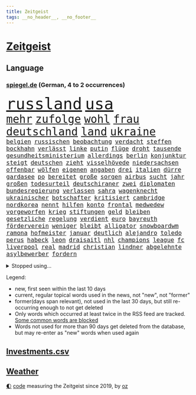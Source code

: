 ```yaml
---
title: Zeitgeist
tags: __no_header__, __no_footer__
---
```


# [Zeitgeist](https://oliz.io/zeitgeist/)

## Language

<h3><a href="https://www.spiegel.de" target="_blank">spiegel.de</a> (German, 4 to 2 occurrences)</h3>
<p style="font-family:monospace">
<span style="font-size:32pt"><a href="news_links.html#russland" class="current">russland</a></span>
<span style="font-size:32pt"><a href="news_links.html#usa" class="current">usa</a></span>
<br>
<span style="font-size:22pt"><a href="news_links.html#mehr" class="current">mehr</a></span>
<span style="font-size:22pt"><a href="news_links.html#zufolge" class="current">zufolge</a></span>
<span style="font-size:22pt"><a href="news_links.html#wohl" class="current">wohl</a></span>
<span style="font-size:22pt"><a href="news_links.html#frau" class="current">frau</a></span>
<span style="font-size:22pt"><a href="news_links.html#deutschland" class="current">deutschland</a></span>
<span style="font-size:22pt"><a href="news_links.html#land" class="current">land</a></span>
<span style="font-size:22pt"><a href="news_links.html#ukraine" class="current">ukraine</a></span>
<br>
<span style="font-size:12pt"><a href="news_links.html#belgien" class="current">belgien</a></span>
<span style="font-size:12pt"><a href="news_links.html#russischen" class="current">russischen</a></span>
<span style="font-size:12pt"><a href="news_links.html#beobachtung" class="new">beobachtung</a></span>
<span style="font-size:12pt"><a href="news_links.html#verdacht" class="current">verdacht</a></span>
<span style="font-size:12pt"><a href="news_links.html#steffen" class="current">steffen</a></span>
<span style="font-size:12pt"><a href="news_links.html#bockhahn" class="new">bockhahn</a></span>
<span style="font-size:12pt"><a href="news_links.html#verlässt" class="current">verlässt</a></span>
<span style="font-size:12pt"><a href="news_links.html#linke" class="current">linke</a></span>
<span style="font-size:12pt"><a href="news_links.html#putin" class="current">putin</a></span>
<span style="font-size:12pt"><a href="news_links.html#flüge" class="current">flüge</a></span>
<span style="font-size:12pt"><a href="news_links.html#droht" class="current">droht</a></span>
<span style="font-size:12pt"><a href="news_links.html#tausende" class="current">tausende</a></span>
<span style="font-size:12pt"><a href="news_links.html#gesundheitsministerium" class="current">gesundheitsministerium</a></span>
<span style="font-size:12pt"><a href="news_links.html#allerdings" class="current">allerdings</a></span>
<span style="font-size:12pt"><a href="news_links.html#berlin" class="current">berlin</a></span>
<span style="font-size:12pt"><a href="news_links.html#konjunktur" class="current">konjunktur</a></span>
<span style="font-size:12pt"><a href="news_links.html#steigt" class="current">steigt</a></span>
<span style="font-size:12pt"><a href="news_links.html#deutschen" class="current">deutschen</a></span>
<span style="font-size:12pt"><a href="news_links.html#zieht" class="current">zieht</a></span>
<span style="font-size:12pt"><a href="news_links.html#visselhövede" class="new">visselhövede</a></span>
<span style="font-size:12pt"><a href="news_links.html#niedersachsen" class="current">niedersachsen</a></span>
<span style="font-size:12pt"><a href="news_links.html#offenbar" class="current">offenbar</a></span>
<span style="font-size:12pt"><a href="news_links.html#wölfen" class="new">wölfen</a></span>
<span style="font-size:12pt"><a href="news_links.html#eigenen" class="current">eigenen</a></span>
<span style="font-size:12pt"><a href="news_links.html#angaben" class="current">angaben</a></span>
<span style="font-size:12pt"><a href="news_links.html#drei" class="current">drei</a></span>
<span style="font-size:12pt"><a href="news_links.html#italien" class="current">italien</a></span>
<span style="font-size:12pt"><a href="news_links.html#dürre" class="current">dürre</a></span>
<span style="font-size:12pt"><a href="news_links.html#gardasee" class="new">gardasee</a></span>
<span style="font-size:12pt"><a href="news_links.html#po" class="new">po</a></span>
<span style="font-size:12pt"><a href="news_links.html#bereitet" class="current">bereitet</a></span>
<span style="font-size:12pt"><a href="news_links.html#große" class="current">große</a></span>
<span style="font-size:12pt"><a href="news_links.html#sorgen" class="current">sorgen</a></span>
<span style="font-size:12pt"><a href="news_links.html#airbus" class="current">airbus</a></span>
<span style="font-size:12pt"><a href="news_links.html#sucht" class="current">sucht</a></span>
<span style="font-size:12pt"><a href="news_links.html#jahr" class="current">jahr</a></span>
<span style="font-size:12pt"><a href="news_links.html#großen" class="current">großen</a></span>
<span style="font-size:12pt"><a href="news_links.html#todesurteil" class="current">todesurteil</a></span>
<span style="font-size:12pt"><a href="news_links.html#deutschiraner" class="new">deutschiraner</a></span>
<span style="font-size:12pt"><a href="news_links.html#zwei" class="current">zwei</a></span>
<span style="font-size:12pt"><a href="news_links.html#diplomaten" class="current">diplomaten</a></span>
<span style="font-size:12pt"><a href="news_links.html#bundesregierung" class="current">bundesregierung</a></span>
<span style="font-size:12pt"><a href="news_links.html#verlassen" class="current">verlassen</a></span>
<span style="font-size:12pt"><a href="news_links.html#sahra" class="current">sahra</a></span>
<span style="font-size:12pt"><a href="news_links.html#wagenknecht" class="current">wagenknecht</a></span>
<span style="font-size:12pt"><a href="news_links.html#ukrainischer" class="current">ukrainischer</a></span>
<span style="font-size:12pt"><a href="news_links.html#botschafter" class="current">botschafter</a></span>
<span style="font-size:12pt"><a href="news_links.html#kritisiert" class="current">kritisiert</a></span>
<span style="font-size:12pt"><a href="news_links.html#cambridge" class="current">cambridge</a></span>
<span style="font-size:12pt"><a href="news_links.html#nordkorea" class="current">nordkorea</a></span>
<span style="font-size:12pt"><a href="news_links.html#nennt" class="current">nennt</a></span>
<span style="font-size:12pt"><a href="news_links.html#hilfen" class="current">hilfen</a></span>
<span style="font-size:12pt"><a href="news_links.html#konto" class="current">konto</a></span>
<span style="font-size:12pt"><a href="news_links.html#frontal" class="current">frontal</a></span>
<span style="font-size:12pt"><a href="news_links.html#medwedew" class="current">medwedew</a></span>
<span style="font-size:12pt"><a href="news_links.html#vorgeworfen" class="current">vorgeworfen</a></span>
<span style="font-size:12pt"><a href="news_links.html#krieg" class="current">krieg</a></span>
<span style="font-size:12pt"><a href="news_links.html#stiftungen" class="new">stiftungen</a></span>
<span style="font-size:12pt"><a href="news_links.html#geld" class="current">geld</a></span>
<span style="font-size:12pt"><a href="news_links.html#bleiben" class="current">bleiben</a></span>
<span style="font-size:12pt"><a href="news_links.html#gesetzliche" class="current">gesetzliche</a></span>
<span style="font-size:12pt"><a href="news_links.html#regelung" class="current">regelung</a></span>
<span style="font-size:12pt"><a href="news_links.html#verdient" class="current">verdient</a></span>
<span style="font-size:12pt"><a href="news_links.html#euro" class="current">euro</a></span>
<span style="font-size:12pt"><a href="news_links.html#bayreuth" class="current">bayreuth</a></span>
<span style="font-size:12pt"><a href="news_links.html#förderverein" class="new">förderverein</a></span>
<span style="font-size:12pt"><a href="news_links.html#weniger" class="current">weniger</a></span>
<span style="font-size:12pt"><a href="news_links.html#bleibt" class="current">bleibt</a></span>
<span style="font-size:12pt"><a href="news_links.html#alligator" class="new">alligator</a></span>
<span style="font-size:12pt"><a href="news_links.html#snowboardwm" class="new">snowboardwm</a></span>
<span style="font-size:12pt"><a href="news_links.html#ramona" class="current">ramona</a></span>
<span style="font-size:12pt"><a href="news_links.html#hofmeister" class="new">hofmeister</a></span>
<span style="font-size:12pt"><a href="news_links.html#januar" class="current">januar</a></span>
<span style="font-size:12pt"><a href="news_links.html#deutlich" class="current">deutlich</a></span>
<span style="font-size:12pt"><a href="news_links.html#alejandro" class="new">alejandro</a></span>
<span style="font-size:12pt"><a href="news_links.html#toledo" class="new">toledo</a></span>
<span style="font-size:12pt"><a href="news_links.html#perus" class="current">perus</a></span>
<span style="font-size:12pt"><a href="news_links.html#habeck" class="current">habeck</a></span>
<span style="font-size:12pt"><a href="news_links.html#leon" class="current">leon</a></span>
<span style="font-size:12pt"><a href="news_links.html#draisaitl" class="current">draisaitl</a></span>
<span style="font-size:12pt"><a href="news_links.html#nhl" class="current">nhl</a></span>
<span style="font-size:12pt"><a href="news_links.html#champions" class="current">champions</a></span>
<span style="font-size:12pt"><a href="news_links.html#league" class="current">league</a></span>
<span style="font-size:12pt"><a href="news_links.html#fc" class="current">fc</a></span>
<span style="font-size:12pt"><a href="news_links.html#liverpool" class="current">liverpool</a></span>
<span style="font-size:12pt"><a href="news_links.html#real" class="current">real</a></span>
<span style="font-size:12pt"><a href="news_links.html#madrid" class="current">madrid</a></span>
<span style="font-size:12pt"><a href="news_links.html#christian" class="current">christian</a></span>
<span style="font-size:12pt"><a href="news_links.html#lindner" class="current">lindner</a></span>
<span style="font-size:12pt"><a href="news_links.html#abgelehnte" class="current">abgelehnte</a></span>
<span style="font-size:12pt"><a href="news_links.html#asylbewerber" class="current">asylbewerber</a></span>
<span style="font-size:12pt"><a href="news_links.html#fordern" class="current">fordern</a></span>
</p>
<details>
<summary>Stopped using...</summary>
<p class="former" style="font-size:12pt">
cristiano(854) geboten(854) ronaldo(854) strand(853) covid(852) durchsucht(852) erfahrung(852) innenminister(852) schwedische(852) verpflichtet(852) vorzeitig(852) coronawelle(851) erscheinen(851) jahrzehnte(851) liste(851) main(851) streiten(851) welchem(851) arbeitsplatz(850) ausnahmezustand(850) beispielen(850) besorgt(850) dauerhaft(850) geduld(850) hervor(850) kolumnist(850) niveau(850) vermehrt(850) zurzeit(850) fürs(849) gemeldet(849) mexiko(849) wichtiger(849) wünscht(849) ausbruch(848) evakuiert(848) kandidaten(848) lager(848) persönlich(848) saskia(848) scheinen(848) 2016(847) beobachten(847) entwickelt(847) gutachten(847) jörg(847) verteidigungsministerin(847) christopher(846) entdecken(846) hacker(846) solle(846) eindruck(845) gelernt(845) organisationen(845) rand(845) rat(845) rheinlandpfalz(845) schlechten(845) sicherheitsbehörden(845) streng(845) termin(845) weitergeht(845) erlitten(844) for(844) infektion(844) innenministerium(844) litauen(844) lobt(844) metern(844) selben(844) verbraucherschützer(844) wenden(844) zuge(844) bernd(843) höchststand(843) schlagzeilen(843) springt(843) verrät(843) anne(842) bekamen(842) respekt(842) schwangerschaft(842) see(842) verhängte(842) durchsuchungen(841) florian(841) kochen(841) möglichst(841) passen(841) rafael(841) rechtsextremen(841) spdpolitikerin(841) verunglückt(841) vieler(841) übergeben(841) ausschuss(840) entscheidend(840) gebraucht(840) höchste(840) natur(840) rainer(840) trafen(840) brite(839) gebrochen(839) richtige(839) senkt(839) impfstoff(838) rät(838) sowie(838) standen(838) außer(837) bestimmten(837) bundesstaat(837) inszeniert(837) kontakte(837) sendet(837) übernahme(837) deals(836) globale(836) leitet(836) milliarde(836) mode(836) usschauspielerin(836) verzichtet(836) dich(835) hölle(835) restaurant(835) 11(834) berühmte(833) flüchtlingen(833) sexuellen(833) berater(832) potsdam(832) reagierten(832) glücklich(831) william(831) auflagen(830) exporte(830) le(830) rückzug(830) beiträge(829) garten(829) juristisch(829) trug(828) einschätzung(827) politikerin(827) einnahmen(826) deutsches(825) landesweit(825) bundesgesundheitsminister(824) letztes(824) rollt(824) unzufrieden(824) apps(823) leider(823) hohem(822) rasen(822) verzichten(822) bezeichnete(821) pfund(820) rang(820) unterschrieben(820) whatsapp(820) landet(819) rechtsstreit(819) stürzen(819) mitarbeiterin(818) halbe(817) schockiert(817) freiwillig(816) schneider(816) teilt(816) wachsen(813) abgeschlossen(812) aufgabe(810) app(806) hype(804) annäherung(801) tuchel(799) ausgaben(797) weitreichende(793) rache(791) rakete(790) last(785) mehren(783) cdu/csu(780) bösen(777) berichtete(759) variante(755) lieferketten(754) räumte(744) fotografiert(734) nachbarland(734) estland(725) demnächst(711) unzureichend(706) gregor(686) strecken(680) long(674) abgestürzt(672) fußballstar(647) japanischen(632) lediglich(630) drohende(608) fossile(608) benzinpreise(602) lee(593) sammelt(592) lebensmitteln(590) kümmern(588) kündigten(585) 9(577) seele(568) ermordung(558) flut(557) staatskonzern(539) 20000(537) günstiges(530) geleistet(526) anlage(522) king(521) zurückziehen(521) ussoldaten(518) world(516) teure(515) erreichte(504) tiger(504) anton(496) radikalen(494) demo(490) finanzhilfen(489) kurze(489) betreten(486) kunstwerke(486) ice(485) hofreiter(481) beider(480) gazprom(480) wichtiges(480) erdgas(479) berufen(477) erwärmung(474) morde(472) spürbar(471) gaslieferungen(470) feiertag(465) unbekannter(464) 41(459) benutzt(459) matteo(456) methode(452) generationen(451) mehrmals(450) wärme(446) gerne(444) vorgesehen(444) vorbereitungen(443) laura(439) winfried(437) decken(436) extremer(435) quält(435) akw(434) seltene(432) wirtschaftlich(432) einfacher(428) ärztin(425) sank(424) omikron(420) öffentlichrechtlichen(418) pink(417) schütze(417) rätselhafter(414) chris(413) riskiert(411) ebay(410) hochzeit(406) nadal(403) lambrecht(398) passierte(398) vettel(391) australier(390) match(390) mild(385) wandern(385) geschenk(381) schwieriger(381) spaltung(379) teilten(378) damalige(377) teppich(376) wahlrechtsreform(375) helikopter(371) emotionalen(370) 1972(369) sofortige(369) frankfurts(367) dortmunder(365) konsequent(364) iga(361) świątek(361) schnellste(360) usbundesstaaten(359) fähigkeiten(355) designer(354) oppositionellen(351) motiven(345) mohammed(344) fortsetzen(339) abtreibungen(338) abbau(337) verschwörung(335) anlässlich(333) nebenbei(332) profitierte(332) drohten(330) energiepreisen(329) maskendeals(329) fritz(326) zeitenwende(325) obergrenze(323) kasse(319) saporischschja(319) koch(317) lindners(317) unfällen(316) sexualisierte(315) raser(314) coronalockdowns(310) besatzer(309) mysteriöse(308) nationalelf(308) starkes(308) wiedervereinigung(307) zuflucht(305) sizilien(303) motto(302) weichen(299) ausschließlich(298) völkermord(298) beck(294) durchsuchen(292) gesenkt(292) gewaltverbrechen(291) anschuldigungen(287) pelosi(287) updates(287) diplomat(286) morden(286) brasilianische(285) interessant(285) spritzen(285) generalstaatsanwaltschaft(281) lngterminals(281) iaea(277) recherchen(276) usschauspieler(275) ausfuhren(274) schlamm(274) verstehe(274) gefangenenaustausch(273) unterlag(270) entschuldigte(269) gefällt(269) exregierungschef(266) einstecken(265) unterliegt(265) mobbing(263) sylt(263) weltverband(262) vereidigt(260) fdppolitikerin(259) herrscher(259) steuerhinterziehung(258) andy(257) grünenpolitikerin(256) objekte(255) beerdigung(254) gelobt(254) heimspiel(254) kommissarin(254) lngterminal(253) zunahme(252) elisabeth(250) einhalten(249) titelverteidiger(248) tauscht(247) anzeige(245) kaffee(244) tiefer(244) verfassungsbeschwerde(243) dividende(242) exmann(240) offensichtlich(240) streichung(240) trümmer(239) identifizieren(238) galten(237) iris(237) berüchtigten(236) irgendwann(236) lachen(235) verdiente(235) attestiert(234) attraktiver(233) bewiesen(233) geltenden(233) internationales(233) verbreitung(233) prompt(232) andrew(231) misshandelt(231) verunglückten(231) camper(230) paolo(230) obendrein(228) wirtschaftslage(228) zuwanderung(228) sara(227) finde(226) vorstellung(226) millionenstrafe(225) übergewinnsteuer(225) standards(223) transportieren(223) schrumpfen(222) bewusstsein(221) terrormiliz(221) vertraulichen(220) endgültige(216) angehen(215) niedersachsens(215) körperliche(214) oldenburg(214) eigenheim(213) kronprinz(212) atomkraftwerken(211) atomkraftwerke(210) begegnen(210) oberstes(210) teuersten(210) fehlenden(208) na(207) lebensgefährte(205) partien(205) fasst(204) agierte(203) festgenommene(203) einschlag(202) horst(200) rechtliche(200) angehoben(199) expertinnen(199) tennisspielerinnen(199) denys(198) festkleben(198) juristisches(198) negative(198) nördlich(198) klimaschützer(196) repressionen(196) hollywoods(195) ältesten(195) überragte(194) fallzahlen(193) geräumt(193) somalia(189) verurteilen(189) überragende(189) erstaunliche(188) schied(188) mateusz(187) oberster(187) gründet(185) üppige(185) demonstrierenden(184) parteifreunde(184) garcia(183) notruf(183) nebenwirkungen(182) summer(182) zweitgrößte(182) vertrauliche(181) geschwindigkeit(180) wärmepumpen(180) moderator(179) 14jährige(177) shitstorm(175) pleiten(173) plänen(173) dunkel(172) garantiert(172) rad(172) tücken(172) 1993(171) medizin(171) terminal(170) 05(169) kandidierte(169) einsätzen(166) heikle(165) alfons(164) diebstahl(164) elefanten(164) alex(163) schiefgehen(162) schuhbeck(162) wenigstens(161) abkehr(160) atomkraftwerk(160) gefährdung(160) lettland(160) ersteigert(159) schwachstellen(159) töne(159) französin(157) jahreswechsel(157) beschaffen(156) cumex(156) entstehen(156) umgebung(155) mogadischu(154) brentford(153) chefredakteurin(153) finnen(153) somalias(153) somalische(153) forschern(152) link(152) nachspiel(152) unionsfraktion(151) feierten(150) geschwindigkeitsbegrenzung(149) stromnetz(149) umweg(149) unbeantwortet(149) beseitigung(148) dunkle(148) heikler(148) umweltfreundlich(148) giovanni(147) havertz(147) geburtenrate(146) polizeichef(146) milliardengewinne(145) 2003(144) blockierten(144) kindergarten(144) remo(144) stemmen(144) harmonie(143) wohngeld(143) entkam(142) unterzahl(142) blumen(141) bürokratischen(141) master(141) wintershall(141) grundsatzrede(140) gesundheitszustand(139) umgekehrt(139) denis(138) diskutierten(138) köhler(138) beliefern(137) raf(137) schief(137) entschlossenheit(136) monika(136) spiegelrekonstruktion(136) stromsparen(136) tel(136) kleinste(135) schafften(135) 38jähriger(134) miese(134) einwanderung(133) pflichten(133) spendet(133) spiels(133) werkstatt(133) betrogen(132) arnold(131) königshaus(131) aufräumarbeiten(130) co₂ausstoß(129) memoiren(129) psychologin(129) blanchett(127) cate(127) euparlaments(127) halbzeit(127) kompliziert(127) krawalle(127) exoplaneten(126) moukoko(126) sterne(126) turnieren(126) youssoufa(126) aviv(125) außenseiter(124) erpresst(124) fertig(124) hauptdarstellerin(124) kristersson(124) morgengrauen(124) tshirt(124) arroganz(123) manches(123) tafel(123) arabischen(122) daniela(122) erzeugerpreise(122) geheimdokumente(122) pokern(122) schutzmacht(122) schäuble(121) sondertribunal(121) umfassend(121) gerecht(120) sportdirektor(120) habt(119) verfilmt(118) abgelegenen(117) gruppensieg(117) piqué(117) belege(116) future(116) peskow(116) weihnachten(116) herrschen(115) flüssigerdgas(114) jauch(114) kubikmeter(114) schiffsverkehr(114) trennte(114) spaltet(113) auszahlen(112) herren(112) kaltluft(112) masha(112) beitragen(111) kommando(111) abraham(110) austin(109) beschweren(109) festgehalten(109) labourpartei(109) meldungen(108) morawiecki(108) geiger(107) liebling(107) brutaler(106) gegenstände(106) rust(106) exnatogeneral(105) fdpfinanzminister(105) tatortvote(105) wegbaggern(105) anforderungen(104) doppelwumms(104) lehrkräftemangel(104) mitspielen(104) baustellen(103) verwandelte(103) britin(102) tagebau(102) videoanalyse(102) rechtsradikalen(101) unerträglich(101) begeisterte(100) chaotische(100) costa(100) hose(100) landesteilen(100) jeremy(99) planung(99) portion(98) vegetarisch(98) beruhigt(97) christiane(97) programme(97) steve(96) verzögert(96) gewehrt(94) silvester(94) tagebuch(94) absetzen(93) baukosten(93) hochwasser(93) interessanten(93) sprühen(93) verflüssigtes(93) filtern(92) genuss(92) aufgehängt(91) beantworten(91) dankesrede(91) eric(91) pyrotechnik(91) rücktrittsankündigung(91) usverteidigungsminister(91) wochenstart(91) zusammenstößen(91) digital(90) herausfinden(90) mittleren(90) sauerland(90) zulassen(90) gestohlenen(89) interviewt(89) krimiserie(89) schneemangel(89) tansania(89) zentraler(89) eigenverantwortung(88) jean(88) billigt(87) chandi(87) familienalltag(87) gwyneth(87) ipads(87) mächte(87) nachsicht(87) paltrow(87) preet(87) 99(86) erforschung(86) flugzeugs(86) kilimandscharo(86) kreditvergabe(86) langjähriger(86) schmeißt(86) wechseljahren(86) 736(85) eingesetzten(85) einsteiger(85) garzweiler(85) haubitzen(85) heinrich(85) sieglosen(85) skisport(85) speziell(85) milliardenverlust(84) y(84) alshabaab(83) as(83) auffällig(83) aufgeschoben(83) blind(83) reichste(83) überlastung(83) berufstätig(82) darknet(82) mexikanischer(82) qualifiziert(82) ronja(82) rönne(82) serbischen(82) söldnertruppe(82) todeszahlen(82) widmen(82) anfragen(81) kompromissen(81) kremls(81) renner(81) südafrikas(81) 28jährige(80) abgewiesener(80) blockaden(80) düpiert(80) ernennung(80) hoffnungsschimmer(80) kaliforniens(80) macs(80) postete(80) schönheitswettbewerben(80) bedeckt(79) beratungen(79) csugeneralsekretär(79) erlebnisse(79) helme(79) huber(79) pharaos(79) rabbinerschule(79) rückwirkend(79) tutanchamun(79) berühmteste(78) entkommt(78) korrupt(78) lästert(78) ausgemacht(77) basf(77) bewerbermangel(77) taschenlampe(77) gehaltskürzung(76) greene(76) grundgesetz(76) japanisches(76) maren(76) marjorie(76) schaurig(76) steuerpflichtig(76) weltranglistenerste(76) drosseln(75) erfüllung(75) kaulitz(75) planten(75) privatpersonen(75) rennens(75) topform(75) ägyptische(75) dissidenten(74) männlicher(74) tabu(74) unesco(74) webseite(74) zew(74) abwenden(73) bitter(73) erpressergruppe(73) faesers(73) kasernen(73) koloniale(73) wahlkampfversprechen(73) ware(73) zewstudie(73) ampelpolitiker(72) eiskunstläuferin(72) intern(72) wachsenden(72) comedian(71) kaufpreis(71) meryl(71) streep(71) vorzeichen(71) weltkriegs(71) dea(70) entscheidendes(70) pasta(70) seehofer(70) spiegelbuch(70) zwergstaat(70) aktienrente(69) buffett(69) fulham(69) gegengewicht(69) technische(69) verkaufsverbot(69) verschicken(69) warren(69) brüsseler(68) haar(68) klimaaktivistinnen(68) krömer(68) prozesses(68) rhythmus(68) straßenblockaden(68) lockbit(67) mediathek(67) siemens(67) uralten(67) bosch(66) rich(66) schleppt(66) hiphopproduzent(65) nachziehen(65) rekordniveau(65) repräsentantenhaus(65) beweist(64) borkum(64) eberhard(64) polieren(64) servieren(64) spiegeluniversum(64) drahtzieher(63) eindrucksvoll(63) holmes(63) klimabewegung(63) scheidende(63) wolff(63) dreißig(62) empfehlenswert(62) puppe(62) slogans(62) 20jährigen(61) auftritten(61) einwechslung(61) paradox(61) repräsentantenhauses(61) rückstau(61) ärmerer(61) abgründe(60) generalinspekteur(60) iwf(60) jüngstes(60) petersburg(60) umstrittensten(60) verschanzt(60) ampelvorschlag(59) enthüllungen(59) fenster(59) helikopteraffäre(59) kostspieligen(59) tram(59) wohltätige(59) fußballstars(58) komplette(58) sangen(58) tessa(58) wundern(58) apokalypse(57) intimer(57) munter(57) natopartner(57) olena(57) satt(57) wintereinbruch(57) brugger(56) elternabend(56) maßlose(56) schlanker(56) spiegelfamiliennewsletter(56) versicherung(56) bagger(55) braunkohletagebau(55) coronahilfen(55) emails(55) stall(55) erheblichen(54) gelegenen(54) knotenpunkt(54) münzen(54) saudiarabische(54) suspendierten(54) zerreißt(54) carla(53) fabian(53) garage(53) palast(53) spiegelredakteure(53) wahlrecht(53) bierhoff(52) ärmsten(52) dnipro(51) dunkelheit(51) greenpeace(51) haiti(51) hängepartie(51) modernisieren(51) tatsächlichen(51) verarbeiten(51) 165(50) axl(50) escooter(50) mitchell(50) vulkan(50) dritter(49) flugabwehrsysteme(49) louis(49) plötzlichen(49) ruhiger(49) zahm(49) abfahrer(48) chez(48) duisburgessen(48) folgenden(48) forschungsteam(48) lustige(48) totale(48) altenheim(47) fortgeschrittene(47) kletterer(47) labbadia(47) regierungsgebäude(47) versagten(47) abhilfe(46) chinesischem(46) exportieren(46) personenschützer(46) ausgerückt(45) gasdeal(45) gelegenheit(45) lokomotiven(45) strukturelle(45) tauchte(45) antholz(44) elternteile(44) gepardpanzer(44) parkplätze(44) anzug(43) cook(43) erkennbar(43) informieren(43) interessenvertreter(43) lösegeld(43) pedro(43) toptalent(43) videoapp(43) kitzbühel(42) shampoo(42) stockt(42) unvergessen(42) vergab(42) ach(41) kapital(41) trotzt(41) choice(40) geräten(40) schnelleren(40) staatsdienst(40) vertraulicher(40) übereinstimmenden(40) aktionsplan(39) böllern(39) peruanische(39) randalierern(39) schlüssel(39) streifzug(39) tvproduzent(39) aufzubauen(38) dr(38) dre(38) voraussetzung(38) wohneigentum(38) geringe(37) kroatischen(37) luftabwehr(37) revier(37) wirtschaftsgeschichte(37) einbestellt(36) kredit(36) lubmin(36) permanente(36) schlagkraft(36) terrorverdächtige(36) 57jährige(35) boy(35) erniedrigt(35) europe(35) freundschaften(35) gebrochener(35) kriege(35) spanischer(35) baldiger(34) boluarte(34) böllerverbot(34) dina(34) fahrenden(34) gewölbe(34) luxusmarke(34) pumas(34) rabieh(34) abrechnungen(33) knall(33) promille(33) sprengsatz(33) unterschrift(33) chemotherapie(32) ludwigshafen(32) nachfahren(32) nepal(32) nsverbrecher(32) emissionshandel(31) erweisen(31) güter(31) inventur(31) konditionen(31) mächtig(31) naher(31) thailands(31) weltbühne(31) wohnblock(31) beschleunigen(30) fahrion(30) oppositionspolitiker(30) plätze(30) projekts(30) staatsgebiet(30) weiterbildung(30) afdfraktion(29) annika(29) anwesenheit(29) heimweh(29) hinrichtungen(29) innen(29) nannte(29) partnerschaften(29) pflegeheim(29) fächer(28) panzeri(28) passanten(28) puma(28) tanzlokal(28) verhältnismäßig(28) zurückgetretenen(28) arbeitsverbot(27) armeechef(27) kinderkriegen(27) todoliste(27) wdr(27) wildtiere(27) akute(26) gesundem(26) hagelte(26) juwelendiebstahl(26) marx(26) organisierten(26) philologenverband(26) theaters(26) ungeimpfte(26) blues(25) entspannen(25) guardian(25) nachrichtendienst(25) radio(25) unvorbereitete(25) verheerende(25) burgtheater(24) gefroren(24) liberal(24) podest(24) shows(24) träger(24) zugeben(24) ausfindig(23) bukarest(23) erstatten(23) jana(23) kriegsgefangenen(23) mitgliederzahl(23) protektionismus(23) revision(23) aufwind(22) bäumen(22) elektrizität(22) gescheiterte(22) verwandtschaft(22) yann(22) biolebensmitteln(21) schublade(21) strafrechtlich(21) studentinnen(21) weltlage(21) beigesetzt(20) beträgt(20) böller(20) dreifacher(20) fabrikate(20) kreist(20) mafia(20) nflplayoffs(20) untersagen(20) wucht(20) fanatische(19) grundlegend(19) radler(19) schichten(19) stellvertretender(19) zurückkaufen(19) abrutschen(18) enttäuschungen(18) geschlechtsneutrale(18) herausragenden(18) klimaschützerin(18) milchstraße(18) seelische(18) silvesterkrawallen(18) ampelpläne(17) anteilnahme(17) datenschutzverstößen(17) gottesdienst(17) schützenpanzer(17) usstadt(17) arbeitstag(16) aufseher(16) heilige(16) hochhaus(16) jachten(16) macher(16) mitfavorit(16) outfits(16) sonderzahlung(16) totes(16) widerlich(16) übertragbar(16) brust(15) geldanlage(15) gleichgewicht(15) hallo(15) schneepflug(15) airbnb(14) anfänger(14) beschissen(14) filmtipps(14) interviewte(14) legalen(14) rituale(14) silvestervideo(14) bescheiden(13) fotografieren(13) hektische(13) neujahrsbotschaft(13) urlaubsziele(13) verdächtigt(13) ansätze(12) besetzung(12) bundesverteidigungsministerin(12) gianluca(12) ina(12) juri(12) knorr(12) minderjährigen(12) peinliche(12) unglücklichen(12) vialli(12) auffallend(11) bewusster(11) genussvoll(11) geschult(11) lieferanten(11) mörderischer(11) zahlreicher(11)
</p>
</details>
<p>Legend:
<ul>
<li><span class="new">new</span>, first seen within the last 10 days</li>
<li><span class="current">current</span>, regular topical words used in the news, not "new", not "former"</li>
<li><span class="former">former(days span relevant)</span>, not used in the last 30 days, but still re-occurring enough to not get deleted</li>
<li>Only words which occurred at least twice in the RSS feed are tracked. <a href="language/filters.py">Some common words are blocked</a></li>
<li>Words not used for more than 90 days get deleted from the database, but may re-enter as "new" words when used again</li>
</ul>
</p>

## [Investments](investments.html)[.csv](investments.csv)

## [Weather](weather.html)

<footer>
<a href="javascript:toggleTheme()" class="nav">🌓</a>
<a href="https://github.com/ooz/zeitgeist">code</a> measuring the Zeitgeist since 2019, by <a href="https://oliz.io">oz</a>
</footer>
